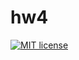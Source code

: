 # hw4

[![MIT license](https://img.shields.io/badge/license-MIT-blue.svg)](https://github.com/stormtrooper1859/fp-homework/blob/master/hw4/LICENSE)